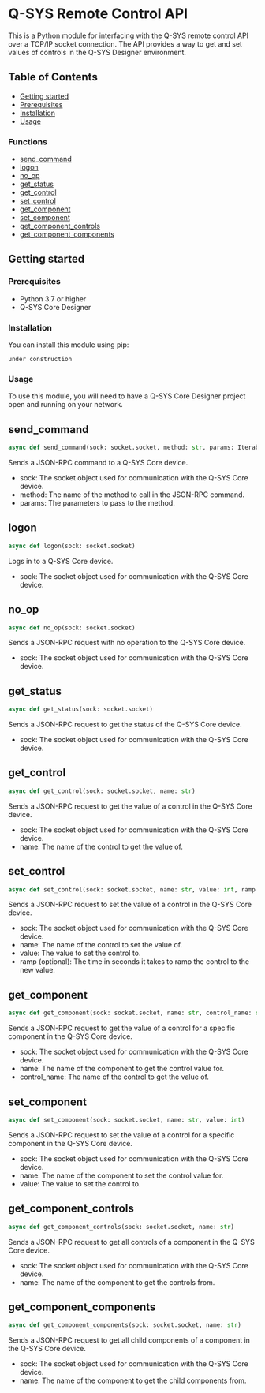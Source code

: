# Q-SYS Remote Control API

This is a Python module for interfacing with the Q-SYS remote control API over a TCP/IP socket connection. The API provides a way to get and set values of controls in the Q-SYS Designer environment.

## Table of Contents

- [Getting started](#Getting-started)
- [Prerequisites](#Prerequisites)
- [Installation](#Installation)
- [Usage](#Usage)

### Functions
- [send_command](#send_command)
- [logon](#logon)
- [no_op](#no_op)
- [get_status](#get_status)
- [get_control](#get_control)
- [set_control](#set_control)
- [get_component](#get_component)
- [set_component](#set_component)
- [get_component_controls](#get_component_controls)
- [get_component_components](#get_component_components)

## Getting started

### Prerequisites

- Python 3.7 or higher
- Q-SYS Core Designer

### Installation

You can install this module using pip:

```
under construction
```


### Usage

To use this module, you will need to have a Q-SYS Core Designer project open and running on your network.

## send_command

```py
async def send_command(sock: socket.socket, method: str, params: Iterable[str])
```

Sends a JSON-RPC command to a Q-SYS Core device.

* sock: The socket object used for communication with the Q-SYS Core device.
* method: The name of the method to call in the JSON-RPC command.
* params: The parameters to pass to the method.

## logon

```py
async def logon(sock: socket.socket)
```

Logs in to a Q-SYS Core device.

* sock: The socket object used for communication with the Q-SYS Core device.

## no_op

```py
async def no_op(sock: socket.socket)
```

Sends a JSON-RPC request with no operation to the Q-SYS Core device.

* sock: The socket object used for communication with the Q-SYS Core device.

## get_status

```py
async def get_status(sock: socket.socket)
```

Sends a JSON-RPC request to get the status of the Q-SYS Core device.

* sock: The socket object used for communication with the Q-SYS Core device.

## get_control

```py
async def get_control(sock: socket.socket, name: str)
```

Sends a JSON-RPC request to get the value of a control in the Q-SYS Core device.

* sock: The socket object used for communication with the Q-SYS Core device.
* name: The name of the control to get the value of.

## set_control

```py
async def set_control(sock: socket.socket, name: str, value: int, ramp: Optional[float] = None)
```

Sends a JSON-RPC request to set the value of a control in the Q-SYS Core device.

* sock: The socket object used for communication with the Q-SYS Core device.
* name: The name of the control to set the value of.
* value: The value to set the control to.
* ramp (optional): The time in seconds it takes to ramp the control to the new value.

## get_component

```py
async def get_component(sock: socket.socket, name: str, control_name: str)
```

Sends a JSON-RPC request to get the value of a control for a specific component in the Q-SYS Core device.

* sock: The socket object used for communication with the Q-SYS Core device.
* name: The name of the component to get the control value for.
* control_name: The name of the control to get the value of.

## set_component

```py
async def set_component(sock: socket.socket, name: str, value: int)
```

Sends a JSON-RPC request to set the value of a control for a specific component in the Q-SYS Core device.

* sock: The socket object used for communication with the Q-SYS Core device.
* name: The name of the component to set the control value for.
* value: The value to set the control to.

## get_component_controls

```py
async def get_component_controls(sock: socket.socket, name: str)
```

Sends a JSON-RPC request to get all controls of a component in the Q-SYS Core device.

* sock: The socket object used for communication with the Q-SYS Core device.
* name: The name of the component to get the controls from.

## get_component_components

```py
async def get_component_components(sock: socket.socket, name: str)
```

Sends a JSON-RPC request to get all child components of a component in the Q-SYS Core device.

* sock: The socket object used for communication with the Q-SYS Core device.
* name: The name of the component to get the child components from.
